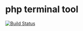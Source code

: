 # php terminal tool

[![Build Status](https://travis-ci.org/colin1124x/php-terminal.svg?branch=master)](https://travis-ci.org/colin1124x/php-terminal)

